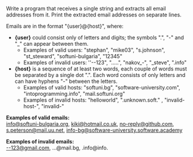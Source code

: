 Write a program that receives a single string and extracts all email addresses from it. Print the extracted email addresses on separate lines.  

Emails are in the format "{user}@{host}", where: 
-	**{user}** could consist only of letters and digits; the symbols ".", "-" and "_" can appear between them.
    -	Examples of valid users: "stephan", "mike03", "s.johnson", "st_steward", "softuni-bulgaria", "12345"
    -	Examples of invalid users: ''--123", ".....", "nakov_-", "_steve", ".info"
-	**{host}** is a sequence of at least two words, each couple of words must be separated by a single dot ".". Each word consists of only letters and can have hyphens "-" between the letters.
    -	Examples of valid hosts: "softuni.bg", "software-university.com", "intoprogramming.info", "mail.softuni.org"
    -	Examples of invalid hosts: "helloworld", ".unknown.soft." , "invalid-host-", "invalid-"  

**Examples of valid emails:**  
info@softuni-bulgaria.org, kiki@hotmail.co.uk, no-reply@github.com,  s.peterson@mail.uu.net, info-bg@software-university.software.academy

**Examples of invalid emails:**  
--123@gmail.com, …@mail.bg, .info@info.
